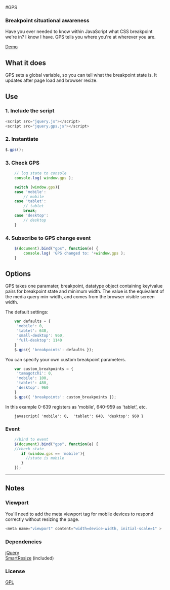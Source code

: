 #GPS

### Breakpoint situational awareness

Have you ever needed to know within JavaScript what CSS breakpoint we're in?  I know I have.  GPS tells you where you're at wherever you are.


<a href="http://vinagency.com/downloads/gps/demo.html" class="button">Demo</a>



## What it does

GPS sets a global variable, so you can tell what the breakpoint state is.  It updates after page load and browser resize.



## Use

### 1. Include the script

```javascript
<script src="jquery.js"></script>
<script src="jquery.gps.js"></script>
```

### 2. Instantiate

```javascript
$.gps();
```


### 3. Check GPS

```javascript
	// log state to console
	console.log( window.gps );
```

```javascript
	switch (window.gps){
	case 'mobile':
		// mobile
	case 'tablet':
		// tablet
		break;
	case 'desktop':
		// desktop
	}
```


### 4. Subscribe to GPS change event

```javascript
	$(document).bind("gps", function(e) {
		console.log( 'GPS changed to: '+window.gps );
	}
```


## Options

GPS takes one paramater, breakpoint, datatype object containing key/value pairs for breakpoint state and minimum width.  The value is the equivalent of the media query min-width, and comes from the browser visible screen width.

The default settings:

```javascript
	var defaults = {
	 'mobile': 0,
	 'tablet': 640,
	 'small-desktop': 960,
	 'full-desktop': 1140
	}
	$.gps({ 'breakpoints': defaults });
```



You can specify your own custom breakpoint parameters.

```javascript
	var custom_breakpoints = {
	 'tamagotchi': 0,
	 'mobile': 100,
	 'tablet': 480,
	 'desktop': 960
	}
	$.gps({ 'breakpoints': custom_breakpoints });
```


In this example  0-639 registers as 'mobile', 640-959 as 'tablet', etc.

```
	javascript{ 'mobile': 0,  'tablet': 640, 'desktop': 960 }
```


### Event

```javascript
	//bind to event
	$(document).bind("gps", function(e) {
	//check state
	   if (window.gps == 'mobile'){
	     //state is mobile
	   }
	});
```



<hr />

## Notes

### Viewport

You'll need to add the meta viewport tag for mobile devices to respond correctly without resizing the page.

```javascript
<meta name="viewport" content="width=device-width, initial-scale=1" >
```

### Dependencies

<a href="http://jquery.com/" target="_blank">jQuery</a><br />
<a href="http://unscriptable.com/index.php/2009/03/20/debouncing-javascript-methods/" target="_blank">SmartResize</a> (included)<br />


### License

<a href="https://www.gnu.org/copyleft/gpl.html" target="_blank">GPL</a>

